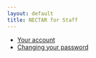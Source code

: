 ```yaml
---
layout: default
title: NECTAR for Staff
---
```


- [Your account](your-account.html)
- [Changing your password](changing-your-password.html)
